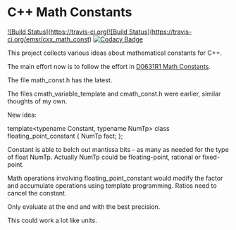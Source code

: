 # C++ Math Constants
[![Build Status](https://travis-ci.org[![Build Status](https://travis-ci.org/emsr/cxx_math_const.svg?branch=master)](https://travis-ci.org/emsr/cxx_math_const)
[![Codacy Badge](https://api.codacy.com/project/badge/Grade/221f0486a7304f0abb963cbcf910c922)](https://www.codacy.com/app/emsr/cxx_math_const?utm_source=github.com&amp;utm_medium=referral&amp;utm_content=emsr/cxx_math_const&amp;utm_campaign=Badge_Grade)

This project collects various ideas about mathematical constants for C++.

The main effort now is to follow the effort in
[D0631R1 Math Constants](https://wg21.link/p0631).

The file math_const.h has the latest.

The files cmath_variable_template and cmath_const.h were earlier, similar thoughts of my own.


New idea:

template<typename Constant, typename NumTp>
  class floating_point_constant
  {
    NumTp fact;
  };

Constant is able to belch out mantissa bits - as many as needed for the type of float NumTp.
Actually NumTp could be floating-point, rational or fixed-point.

Math operations involving floating_point_constant would modify the factor and accumulate operations
using template programming.
Ratios need to cancel the constant.

Only evaluate at the end and with the best precision.

This could work a lot like units.

